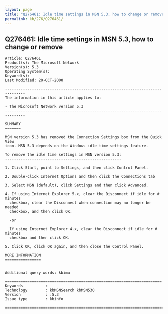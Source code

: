 ```yaml
---
layout: page
title: "Q276461: Idle time settings in MSN 5.3, how to change or remove"
permalink: kb/276/Q276461/
---
```


## Q276461: Idle time settings in MSN 5.3, how to change or remove

	Article: Q276461
	Product(s): The Microsoft Network
	Version(s): 5.3
	Operating System(s): 
	Keyword(s): 
	Last Modified: 20-OCT-2000
	
	-------------------------------------------------------------------------------
	The information in this article applies to:
	
	- The Microsoft Network version 5.3 
	-------------------------------------------------------------------------------
	
	SUMMARY
	=======
	
	MSN version 5.3 has removed the Connection Settings box from the Quick View
	icon. MSN 5.3 depends on the Windows idle time settings feature.
	
	To remove the idle time settings in MSN version 5.3:
	----------------------------------------------------
	
	1. Click Start, point to Settings, and then click Control Panel.
	
	2. Double-click Internet Options and then click the Connections tab
	
	3. Select MSN (default), click Settings and then click Advanced.
	
	4. If using Internet Explorer 5.x, clear the Disconnect if idle for # minutes
	  checkbox, clear the Disconnect when connection may no longer be needed
	  checkbox, and then click OK.
	
	  -or
	
	  If using Internet Explorer 4.x, clear the Disconnect if idle for # minutes
	  checkbox and then click OK.
	
	5. Click OK, click OK again, and then close the Control Panel.
	
	MORE INFORMATION
	================
	
	
	Additional query words: kbimu
	
	======================================================================
	Keywords          :  
	Technology        : kbMSNSearch kbMSN530
	Version           : :5.3
	Issue type        : kbinfo
	
	=============================================================================
	
